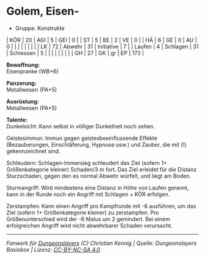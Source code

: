 # Golem, Eisen-  
- Gruppe: Konstrukte  

| KÖR    | 20 | AGI      | 5  | GEI        | 0   |
| ST     | 5  | BE       | 2  | VE         | 0   |
| HÄ     | 6  | GE       | 0  | AU         | 0   |
|        |    |          |    |            |     |
| LK     | 72 | Abwehr   | 31 | Initiative | 7   |
| Laufen | 4  | Schlagen | 31 | Schiessen  | 5   |
|        |    |          |    |            |     |
| GH     | 27 | GK       | gr | EP         | 173 |


**Bewaffnung:**  
Eisenpranke (WB+6)

**Panzerung:**  
Metallwesen (PA+5)

**Ausrüstung:**  
Metallwesen (PA+5)

**Talente:**  
Dunkelsicht: Kann selbst in völliger Dunkelheit noch sehen.

Geistesimmun: Immun gegen geistesbeeinflussende Effekte (Bezauberungen, Einschläferung, Hypnose usw.) und Zauber, die mit (!) gekennzeichnet sind.

Schleudern: Schlagen-Immersieg schleudert das Ziel (sofern 1+ Größenkategorie kleiner) Schaden/3 m fort. Das Ziel erleidet für die Distanz Sturzschaden, gegen den es normal Abwehr würfelt, und liegt am Boden.

Sturmangriff: Wird mindestens eine Distanz in Höhe von Laufen gerannt, kann in der Runde noch ein Angriff mit Schlagen + KÖR erfolgen.

Zerstampfen: Kann einen Angriff pro Kampfrunde mit -6 ausführen, um das Ziel (sofern 1+ Größenkategorie kleiner) zu zerstampfen. Pro Größenunterschied wird der -6 Malus um 2 gemindert. Bei einem erfolgreichen Angriff wird nicht abwehrbarer Schaden verursacht.





___
*Fanwerk für [Dungeonslayers](https://www.dungeonslayers.net/) (C) Christian Kennig | Quelle: Dungeonslayers Basisbox | Lizenz: [CC-BY-NC-SA 4.0](https://creativecommons.org/licenses/by-nc-sa/4.0/deed.de)*